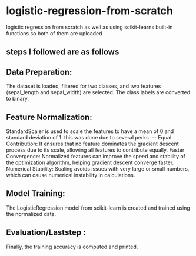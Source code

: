 # logistic-regression-from-scratch
logistic regression from scratch as well as  using scikit-learns built-in functions
so both of them are uploaded 

## steps I followed are as follows 

## Data Preparation:
The dataset is loaded, filtered for two classes, and two features (sepal_length and sepal_width) are selected. The class labels are converted to binary.

## Feature Normalization:
StandardScaler is used to scale the features to have a mean of 0 and standard deviation of 1.
this was done due to several perks :--
Equal Contribution: It ensures that no feature dominates the gradient descent process due to its scale, allowing all features to contribute equally.
Faster Convergence: Normalized features can improve the speed and stability of the optimization algorithm, helping gradient descent converge faster.
Numerical Stability: Scaling avoids issues with very large or small numbers, which can cause numerical instability in calculations.

## Model Training:
The LogisticRegression model from scikit-learn is created and trained using the normalized data.

## Evaluation/Laststep  :
Finally, the training accuracy is computed and printed.


